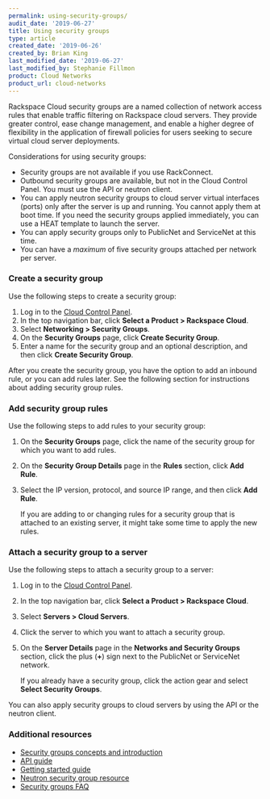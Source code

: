 ```yaml
---
permalink: using-security-groups/
audit_date: '2019-06-27'
title: Using security groups
type: article
created_date: '2019-06-26'
created_by: Brian King
last_modified_date: '2019-06-27'
last_modified_by: Stephanie Fillmon
product: Cloud Networks
product_url: cloud-networks
---
```


Rackspace Cloud security groups are a named collection of network access
rules that enable traffic filtering on Rackspace cloud servers. They provide
greater control, ease change management, and enable a higher degree of
flexibility in the application of firewall policies for users seeking to
secure virtual cloud server deployments.


Considerations for using security groups:

- Security groups are not available if you use RackConnect.
- Outbound security groups are available, but not in the Cloud Control Panel. You
  must use the API or neutron client.
- You can apply neutron security groups to cloud server virtual interfaces
  (ports) only after the server is up and running. You cannot apply them at
  boot time. If you need the security groups applied immediately, you can
  use a HEAT template to launch the server.
- You can apply security groups only to PublicNet and ServiceNet at this time.
- You can have a *maximum* of five security groups attached per network per
  server.


### Create a security group

Use the following steps to create a security group:

1. Log in to the [Cloud Control Panel](https://login.rackspace.com/).
2. In the top navigation bar, click **Select a Product > Rackspace Cloud**.
3. Select **Networking > Security Groups**.
4. On the **Security Groups** page, click **Create Security Group**.
5. Enter a name for the security group and an optional description, and then
   click **Create Security Group**.

After you create the security group, you have the option to add an inbound
rule, or you can add rules later. See the following section for instructions
about adding security group rules.

### Add security group rules

Use the following steps to add rules to your security group:

1. On the **Security Groups** page, click the name of the security group for
   which you want to add rules.
2. On the **Security Group Details** page in the **Rules** section, click
   **Add Rule**.
3. Select the IP version, protocol, and source IP range, and then click
   **Add Rule**.

   If you are adding to or changing rules for a security group that is attached
   to an existing server, it might take some time to apply the new rules.


### Attach a security group to a server

Use the following steps to attach a security group to a server:

1. Log in to the [Cloud Control Panel](https://login.rackspace.com/).
2. In the top navigation bar, click **Select a Product > Rackspace Cloud**.
3. Select **Servers > Cloud Servers**.
4. Click the server to which you want to attach a security group.
5. On the **Server Details** page in the **Networks and Security Groups**
   section, click the plus (**+**) sign next to the PublicNet or ServiceNet
   network.

   If you already have a security group, click the action gear and
   select **Select Security Groups**.

You can also apply security groups to cloud servers by using the API
or the neutron client.

### Additional resources

- [Security groups concepts and introduction](https://docs.rackspace.com/docs/cloud-networks/v2/getting-started/concepts/#security-groups-and-rules-concepts)
- [API guide](https://docs.rackspace.com/docs/cloud-networks/v2/api-reference/sec-group-operations/)
- [Getting started guide](https://docs.rackspace.com/docs/cloud-networks/v2/getting-started/controlling-network-access/security-groups/)
- [Neutron security group resource](https://docs.rackspace.com/docs/cloud-orchestration/v1/resources-reference/openstack/#os-neutron-securitygroup)
- [Security groups FAQ](/support/support/how-to/cloud-servers-faq/)
